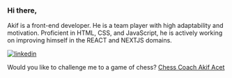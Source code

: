 ### Hi there,


Akif is a front-end developer. He is a team player with high adaptability and motivation. Proficient in HTML, CSS, and JavaScript, he is actively working on improving himself in the REACT and NEXTJS domains.


[![linkedin](https://img.shields.io/badge/Linkedin-000000?style=for-the-badge&logo=Linkedin&logoColor=white)](https://www.linkedin.com/in/akifacet/)

Would you like to challenge me to a game of chess? [Chess Coach Akif Acet](https://lichess.org/@/akifacet)
